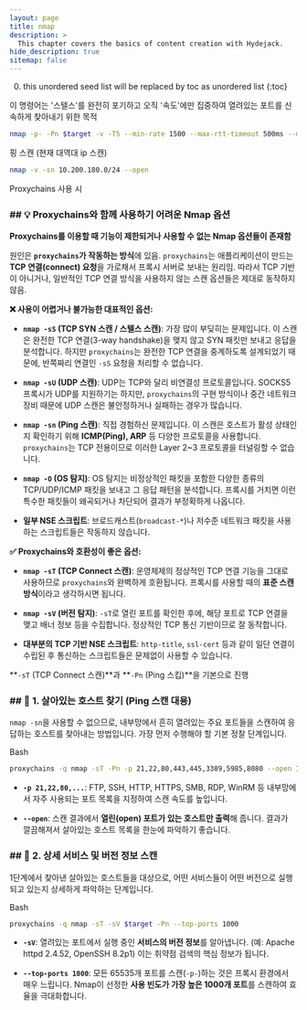 ```yaml
---
layout: page
title: nmap
description: >
  This chapter covers the basics of content creation with Hydejack.
hide_description: true
sitemap: false
---
```


0. this unordered seed list will be replaced by toc as unordered list
{:toc}


이 명령어는 '스텔스'를 완전히 포기하고 오직 '속도'에만 집중하여 열려있는 포트를 신속하게 찾아내기 위한 목적
```bash
nmap -p- -Pn $target -v -T5 --min-rate 1500 --max-rtt-timeout 500ms --max-retries 3 --open -oN nmap_ports.txt
```


핑 스캔 (현재 대역대 ip 스캔)
```bash
nmap -v -sn 10.200.180.0/24 --open
```



Proxychains 사용 시

### ## 💡 Proxychains와 함께 사용하기 어려운 Nmap 옵션

**Proxychains를 이용할 때 기능이 제한되거나 사용할 수 없는 Nmap 옵션들이  존재함**

원인은 **`proxychains`가 작동하는 방식**에 있음. `proxychains`는 애플리케이션이 만드는 **TCP 연결(connect) 요청**을 가로채서 프록시 서버로 보내는 원리임. 따라서 TCP 기반이 아니거나, 일반적인 TCP 연결 방식을 사용하지 않는 스캔 옵션들은 제대로 동작하지 않음.

**❌ 사용이 어렵거나 불가능한 대표적인 옵션:**

- **`nmap -sS` (TCP SYN 스캔 / 스텔스 스캔)**: 가장 많이 부딪히는 문제입니다. 이 스캔은 완전한 TCP 연결(3-way handshake)을 맺지 않고 SYN 패킷만 보내고 응답을 분석합니다. 하지만 `proxychains`는 완전한 TCP 연결을 중계하도록 설계되었기 때문에, 반쪽짜리 연결인 `-sS` 요청을 처리할 수 없습니다.
    
- **`nmap -sU` (UDP 스캔)**: UDP는 TCP와 달리 비연결성 프로토콜입니다. SOCKS5 프록시가 UDP를 지원하기는 하지만, `proxychains`의 구현 방식이나 중간 네트워크 장비 때문에 UDP 스캔은 불안정하거나 실패하는 경우가 많습니다.
    
- **`nmap -sn` (Ping 스캔)**: 직접 경험하신 문제입니다. 이 스캔은 호스트가 활성 상태인지 확인하기 위해 **ICMP(Ping), ARP** 등 다양한 프로토콜을 사용합니다. `proxychains`는 TCP 전용이므로 이러한 Layer 2~3 프로토콜을 터널링할 수 없습니다.
    
- **`nmap -O` (OS 탐지)**: OS 탐지는 비정상적인 패킷을 포함한 다양한 종류의 TCP/UDP/ICMP 패킷을 보내고 그 응답 패턴을 분석합니다. 프록시를 거치면 이런 특수한 패킷들이 왜곡되거나 차단되어 결과가 부정확하게 나옵니다.
    
- **일부 NSE 스크립트**: 브로드캐스트(`broadcast-*`)나 저수준 네트워크 패킷을 사용하는 스크립트들은 작동하지 않습니다.
    

**✅ Proxychains와 호환성이 좋은 옵션:**

- **`nmap -sT` (TCP Connect 스캔)**: 운영체제의 정상적인 TCP 연결 기능을 그대로 사용하므로 `proxychains`와 완벽하게 호환됩니다. 프록시를 사용할 때의 **표준 스캔 방식**이라고 생각하시면 됩니다.
    
- **`nmap -sV` (버전 탐지)**: `-sT`로 열린 포트를 확인한 후에, 해당 포트로 TCP 연결을 맺고 배너 정보 등을 수집합니다. 정상적인 TCP 통신 기반이므로 잘 동작합니다.
    
- **대부분의 TCP 기반 NSE 스크립트**: `http-title`, `ssl-cert` 등과 같이 일단 연결이 수립된 후 통신하는 스크립트들은 문제없이 사용할 수 있습니다.


**`-sT` (TCP Connect 스캔)**과 **`-Pn` (Ping 스킵)**을 기본으로 진행



### ## 📡 1. 살아있는 호스트 찾기 (Ping 스캔 대용)

`nmap -sn`을 사용할 수 없으므로, 내부망에서 흔히 열려있는 주요 포트들을 스캔하여 응답하는 호스트를 찾아내는 방법입니다. 가장 먼저 수행해야 할 기본 정찰 단계입니다.

Bash

```bash
proxychains -q nmap -sT -Pn -p 21,22,80,443,445,3389,5985,8080 --open 172.16.1.0/24
```

- **`-p 21,22,80,...`**: FTP, SSH, HTTP, HTTPS, SMB, RDP, WinRM 등 내부망에서 자주 사용되는 포트 목록을 지정하여 스캔 속도를 높입니다.
    
- **`--open`**: 스캔 결과에서 **열린(open) 포트가 있는 호스트만 출력**해 줍니다. 결과가 깔끔해져서 살아있는 호스트 목록을 한눈에 파악하기 좋습니다.

### ## 🔎 2. 상세 서비스 및 버전 정보 스캔

1단계에서 찾아낸 살아있는 호스트들을 대상으로, 어떤 서비스들이 어떤 버전으로 실행되고 있는지 상세하게 파악하는 단계입니다.

Bash

```bash
proxychains -q nmap -sT -sV $target -Pn --top-ports 1000
```

- **`-sV`**: 열려있는 포트에서 실행 중인 **서비스의 버전 정보**를 알아냅니다. (예: Apache httpd 2.4.52, OpenSSH 8.2p1) 이는 취약점 검색의 핵심 정보가 됩니다.
    
- **`--top-ports 1000`**: 모든 65535개 포트를 스캔(`-p-`)하는 것은 프록시 환경에서 매우 느립니다. Nmap이 선정한 **사용 빈도가 가장 높은 1000개 포트**를 스캔하여 효율을 극대화합니다.